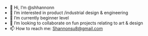 - 👋 Hi, I’m @shhannonn
- 👀 I’m interested in product /industrial design & engineering 
- 🌱 I’m currently beginner level
- 💞️ I’m looking to collaborate on fun projects relating to art & design 
- 📫 How to reach me: Shannonsu8@gmail.com

<!---
shhannonn/shhannonn is a ✨ special ✨ repository because its `README.md` (this file) appears on your GitHub profile.
You can click the Preview link to take a look at your changes.
--->
